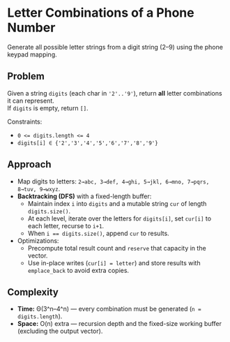 # Letter Combinations of a Phone Number

Generate all possible letter strings from a digit string (2–9) using the phone keypad mapping.

## Problem
Given a string `digits` (each char in `'2'..'9'`), return **all** letter combinations it can represent.  
If `digits` is empty, return `[]`.

Constraints:
* `0 <= digits.length <= 4`
* `digits[i] ∈ {'2','3','4','5','6','7','8','9'}`

## Approach
- Map digits to letters: `2→abc, 3→def, 4→ghi, 5→jkl, 6→mno, 7→pqrs, 8→tuv, 9→wxyz`.
- **Backtracking (DFS)** with a fixed-length buffer:
  - Maintain index `i` into `digits` and a mutable string `cur` of length `digits.size()`.
  - At each level, iterate over the letters for `digits[i]`, set `cur[i]` to each letter, recurse to `i+1`.
  - When `i == digits.size()`, append `cur` to results.
- Optimizations:
  - Precompute total result count and `reserve` that capacity in the vector.
  - Use in-place writes (`cur[i] = letter`) and store results with `emplace_back` to avoid extra copies.

## Complexity
* **Time:** Θ(3^n–4^n) — every combination must be generated (`n = digits.length`).
* **Space:** O(n) extra — recursion depth and the fixed-size working buffer (excluding the output vector).
